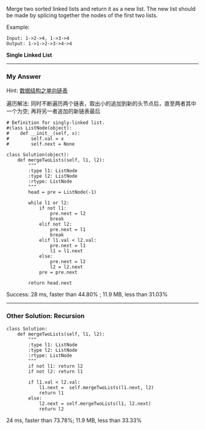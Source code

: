 Merge two sorted linked lists and return it as a new list. 
The new list should be made by splicing together the nodes of the first two lists.

Example:
```
Input: 1->2->4, 1->3->4
Output: 1->1->2->3->4->4
```
**Single Linked List**

--- 
### My Answer
Hint: [数据结构之单向链表](https://blog.csdn.net/weixin_39881922/article/details/80470896)

遍历解法:
同时不断遍历两个链表，取出小的追加到新的头节点后，直至两者其中一个为空;
再将另一者追加的新链表最后

```
# Definition for singly-linked list.
#class ListNode(object):
#    def __init__(self, x):
#        self.val = x
#        self.next = None

class Solution(object):
    def mergeTwoLists(self, l1, l2):
        """
        :type l1: ListNode
        :type l2: ListNode
        :rtype: ListNode
        """    
        head = pre = ListNode(-1)

        while l1 or l2:
            if not l1:
                pre.next = l2
                break
            elif not l2:
                pre.next = l1
                break
            elif l1.val < l2.val:
                pre.next = l1
                l1 = l1.next
            else:
                pre.next = l2
                l2 = l2.next
            pre = pre.next
            
        return head.next
```
Success: 28 ms, faster than 44.80% ; 11.9 MB, less than 31.03%

---

### Other Solution: Recursion
```
class Solution:
    def mergeTwoLists(self, l1, l2):
        """
        :type l1: ListNode
        :type l2: ListNode
        :rtype: ListNode
        """
        if not l1: return l2
        if not l2: return l1
        
        if l1.val < l2.val:
            l1.next =  self.mergeTwoLists(l1.next, l2)
            return l1
        else:
            l2.next = self.mergeTwoLists(l1, l2.next)
            return l2
```
24 ms, faster than 73.78%; 11.9 MB, less than 33.33% 



